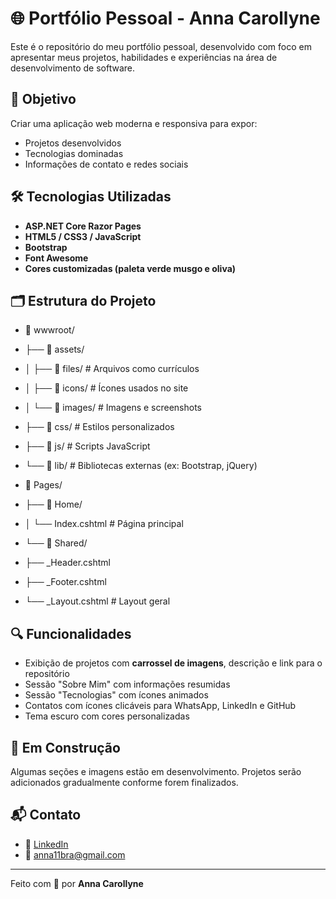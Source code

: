 # 🌐 Portfólio Pessoal - Anna Carollyne

Este é o repositório do meu portfólio pessoal, desenvolvido com foco em apresentar meus projetos, habilidades e experiências na área de desenvolvimento de software.

## 📌 Objetivo

Criar uma aplicação web moderna e responsiva para expor:
- Projetos desenvolvidos
- Tecnologias dominadas
- Informações de contato e redes sociais

## 🛠️ Tecnologias Utilizadas

- **ASP.NET Core Razor Pages**
- **HTML5 / CSS3 / JavaScript**
- **Bootstrap**
- **Font Awesome**
- **Cores customizadas (paleta verde musgo e oliva)**

## 🗂️ Estrutura do Projeto

- 📁 wwwroot/
- ├── 📁 assets/
- │ ├── 📁 files/ # Arquivos como currículos
- │ ├── 📁 icons/ # Ícones usados no site
- │ └── 📁 images/ # Imagens e screenshots
- ├── 📁 css/ # Estilos personalizados
- ├── 📁 js/ # Scripts JavaScript
- └── 📁 lib/ # Bibliotecas externas (ex: Bootstrap, jQuery)

- 📁 Pages/
- ├── 📁 Home/
- │ └── Index.cshtml # Página principal
- └── 📁 Shared/
- ├── _Header.cshtml
- ├── _Footer.cshtml
- └── _Layout.cshtml # Layout geral

## 🔍 Funcionalidades

- Exibição de projetos com **carrossel de imagens**, descrição e link para o repositório
- Sessão "Sobre Mim" com informações resumidas
- Sessão "Tecnologias" com ícones animados
- Contatos com ícones clicáveis para WhatsApp, LinkedIn e GitHub
- Tema escuro com cores personalizadas

## 🚧 Em Construção

Algumas seções e imagens estão em desenvolvimento. Projetos serão adicionados gradualmente conforme forem finalizados.

## 📬 Contato

- 💼 [LinkedIn](https://www.linkedin.com/in/anna-carollyne-pereira-da-silva-a020a0154/)
- 📧 anna11bra@gmail.com

---

Feito com 💚 por **Anna Carollyne**

